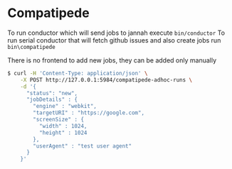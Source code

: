 # Compatipede

To run conductor which will send jobs to jannah execute ```bin/conductor```
To run serial conductor that will fetch github issues and also create jobs run ```bin\compatipede```

There is no frontend to add new jobs, they can be added only manually

```bash
$ curl -H 'Content-Type: application/json' \
    -X POST http://127.0.0.1:5984/compatipede-adhoc-runs \
    -d '{
      "status": "new",
      "jobDetails" : {
        "engine" : "webkit",
        "targetURI" : "https://google.com",
        "screenSize" : {
          "width" : 1024,
          "height" : 1024
        },
        "userAgent" : "test user agent"
      }
    }'
```
